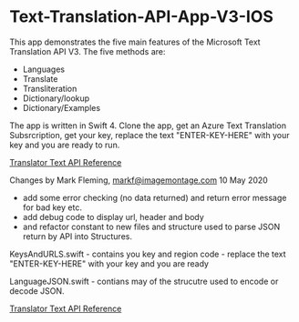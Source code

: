# Text-Translation-API-App-V3-IOS

This app demonstrates the five main features of the Microsoft Text Translation API V3. The five methods are:
* Languages
* Translate
* Transliteration
* Dictionary/lookup
* Dictionary/Examples

The app is written in Swift 4. 
Clone the app, get an Azure Text Translation Subsrcription, get your key, replace the text "ENTER-KEY-HERE" with your key and you are ready to run.

[Translator Text API Reference](https://docs.microsoft.com/en-us/azure/cognitive-services/translator/)


Changes by Mark Fleming, markf@imagemontage.com  10 May 2020

* add some error checking (no data returned) and return error message for bad key etc.
* add debug code to display url, header and body
* and refactor constant to new files and structure used to parse JSON return by API into Structures.

KeysAndURLS.swift - contains you key and region code
					- replace the text "ENTER-KEY-HERE" with your key and you are ready 

LanguageJSON.swift - contians may of the strucutre used to encode or decode JSON.


[Translator Text API Reference](https://docs.microsoft.com/en-ca/azure/cognitive-services/Translator/reference/v3-0-transliterate/)
